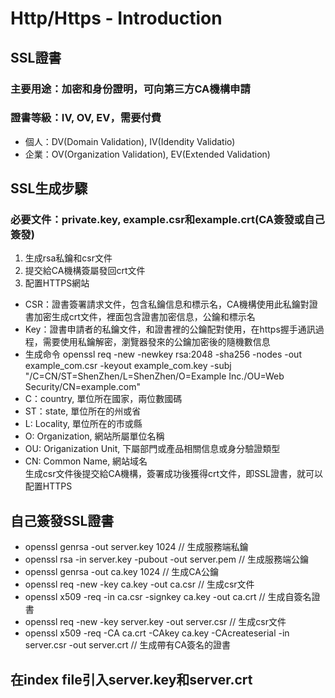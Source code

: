 # Http/Https - Introduction
## SSL證書
### 主要用途：加密和身份證明，可向第三方CA機構申請
### 證書等級：IV, OV, EV，需要付費
* 個人：DV(Domain Validation), IV(Idendity Validatio)
* 企業：OV(Organization Validation), EV(Extended Validation)

## SSL生成步驟
### 必要文件：private.key, example.csr和example.crt(CA簽發或自己簽發)  
1. 生成rsa私鑰和csr文件
2. 提交給CA機構簽屬發回crt文件
3. 配置HTTPS網站
* CSR：證書簽署請求文件，包含私鑰信息和標示名，CA機構使用此私鑰對證書加密生成crt文件，裡面包含證書加密信息，公鑰和標示名
* Key：證書申請者的私鑰文件，和證書裡的公鑰配對使用，在https握手通訊過程，需要使用私鑰解密，瀏覽器發來的公鑰加密後的隨機數信息
* 生成命令 openssl req -new -newkey rsa:2048 -sha256 -nodes -out example_com.csr -keyout example_com.key -subj "/C=CN/ST=ShenZhen/L=ShenZhen/O=Example Inc./OU=Web Security/CN=example.com"
* C：country, 單位所在國家，兩位數國碼
* ST：state, 單位所在的州或省
* L: Locality, 單位所在的市或縣
* O: Organization, 網站所屬單位名稱
* OU: Origanization Unit, 下屬部門或產品相關信息或身分驗證類型
* CN: Common Name, 網站域名  
生成csr文件後提交給CA機構，簽署成功後獲得crt文件，即SSL證書，就可以配置HTTPS  
## 自己簽發SSL證書  
* openssl genrsa -out server.key 1024  // 生成服務端私鑰
* openssl rsa -in server.key -pubout -out server.pem  // 生成服務端公鑰
* openssl genrsa -out ca.key 1024 // 生成CA公鑰
* openssl req -new -key ca.key -out ca.csr // 生成csr文件
* openssl x509 -req -in ca.csr -signkey ca.key -out ca.crt // 生成自簽名證書
* openssl req -new -key server.key -out server.csr // 生成csr文件
* openssl x509 -req -CA ca.crt -CAkey ca.key -CAcreateserial -in server.csr -out server.crt // 生成帶有CA簽名的證書  
## 在index file引入server.key和server.crt